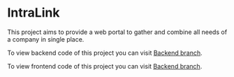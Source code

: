 # IntraLink

This project aims to provide a web portal to gather and combine all needs of a company in single place.

To view backend code of this project you can visit [Backend branch](../../tree/Backend).

To view frontend code of this project you can visit [Backend branch](../../tree/Frontend).
